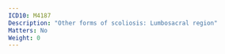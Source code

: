 ```yaml
---
ICD10: M4187
Description: "Other forms of scoliosis: Lumbosacral region"
Matters: No
Weight: 0
---
```


